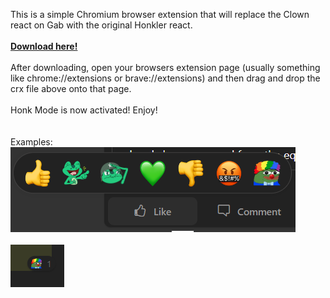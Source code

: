This is a simple Chromium browser extension that will replace the Clown react on Gab with the original Honkler react.<br>
<br>
<b>[Download here!](https://kyrbys.com/HonkMode.crx)</b>
<br><br>
After downloading, open your browsers extension page (usually something like chrome://extensions or brave://extensions) and then drag and drop the crx file above onto that page.<br>
<br>
Honk Mode is now activated! Enjoy!<br><br>
<br>
Examples:<br>
![Example #1](Example1.PNG)
<br><br>
![Example #2](Example2.PNG)
